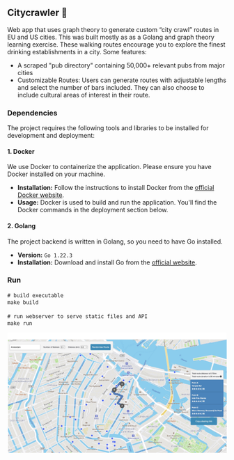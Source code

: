 ## Citycrawler 🍺

Web app that uses graph theory to generate custom “city crawl” routes in EU and US cities. This was built mostly as as a Golang and graph theory learning exercise. These walking routes encourage you to explore the finest drinking establishments in a city. Some features:

- A scraped "pub directory" containing 50,000+ relevant pubs from major cities
- Customizable Routes: Users can generate routes with adjustable lengths and select the number of bars included. They can also choose to include cultural areas of interest in their route.

### Dependencies

The project requires the following tools and libraries to be installed for development and deployment:

#### 1. **Docker**
We use Docker to containerize the application. Please ensure you have Docker installed on your machine.

- **Installation:** Follow the instructions to install Docker from the [official Docker website](https://docs.docker.com/get-docker/).
- **Usage:** Docker is used to build and run the application. You'll find the Docker commands in the deployment section below.

#### 2. **Golang**
The project backend is written in Golang, so you need to have Go installed.

- **Version:** `Go 1.22.3`
- **Installation:** Download and install Go from the [official website](https://go.dev/dl/).

### Run

```
# build executable
make build

# run webserver to serve static files and API
make run
```

![alt text](https://github.com/jamesk14022/barcrawler/blob/main/web/static/screenshot.jpg?raw=true)
